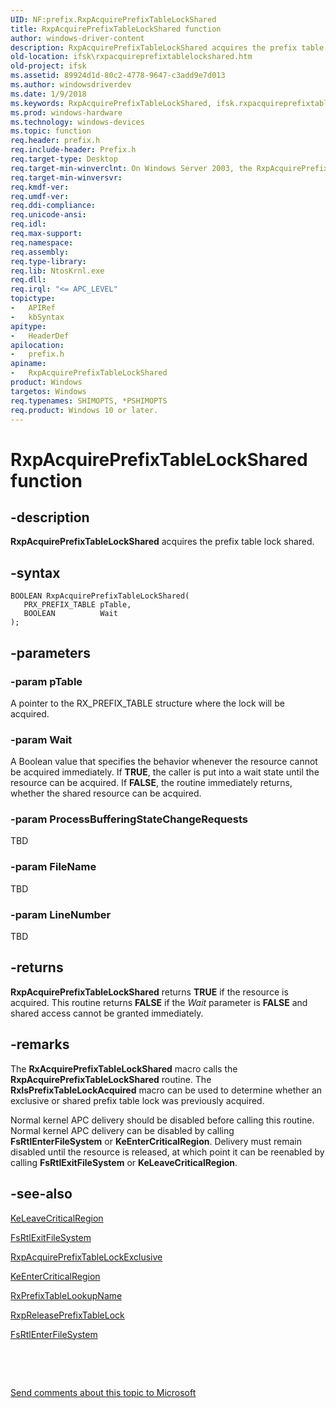 ```yaml
---
UID: NF:prefix.RxpAcquirePrefixTableLockShared
title: RxpAcquirePrefixTableLockShared function
author: windows-driver-content
description: RxpAcquirePrefixTableLockShared acquires the prefix table lock shared.
old-location: ifsk\rxpacquireprefixtablelockshared.htm
old-project: ifsk
ms.assetid: 89924d1d-80c2-4778-9647-c3add9e7d013
ms.author: windowsdriverdev
ms.date: 1/9/2018
ms.keywords: RxpAcquirePrefixTableLockShared, ifsk.rxpacquireprefixtablelockshared, RxpAcquirePrefixTableLockShared function [Installable File System Drivers], prefix/RxpAcquirePrefixTableLockShared, rxref_340b65e8-2dba-4895-8cdf-e3464d14f5a3.xml
ms.prod: windows-hardware
ms.technology: windows-devices
ms.topic: function
req.header: prefix.h
req.include-header: Prefix.h
req.target-type: Desktop
req.target-min-winverclnt: On Windows Server 2003, the RxpAcquirePrefixTableLockShared routine is implemented as a macro. This routine is only available onWindows XP and Windows 2000.
req.target-min-winversvr: 
req.kmdf-ver: 
req.umdf-ver: 
req.ddi-compliance: 
req.unicode-ansi: 
req.idl: 
req.max-support: 
req.namespace: 
req.assembly: 
req.type-library: 
req.lib: NtosKrnl.exe
req.dll: 
req.irql: "<= APC_LEVEL"
topictype:
-	APIRef
-	kbSyntax
apitype:
-	HeaderDef
apilocation:
-	prefix.h
apiname:
-	RxpAcquirePrefixTableLockShared
product: Windows
targetos: Windows
req.typenames: SHIMOPTS, *PSHIMOPTS
req.product: Windows 10 or later.
---
```


# RxpAcquirePrefixTableLockShared function


## -description


<b>RxpAcquirePrefixTableLockShared</b> acquires the prefix table lock shared. 


## -syntax


````
BOOLEAN RxpAcquirePrefixTableLockShared(
   PRX_PREFIX_TABLE pTable,
   BOOLEAN          Wait
);
````


## -parameters




### -param pTable

A pointer to the RX_PREFIX_TABLE structure where the lock will be acquired.


### -param Wait

A Boolean value that specifies the behavior whenever the resource cannot be acquired immediately. If <b>TRUE</b>, the caller is put into a wait state until the resource can be acquired. If <b>FALSE</b>, the routine immediately returns, whether the shared resource can be acquired. 


### -param ProcessBufferingStateChangeRequests

TBD


### -param FileName

TBD


### -param LineNumber

TBD



## -returns


<b>RxpAcquirePrefixTableLockShared</b> returns <b>TRUE</b> if the resource is acquired. This routine returns <b>FALSE</b> if the <i>Wait</i> parameter is <b>FALSE</b> and shared access cannot be granted immediately.



## -remarks


The <b>RxAcquirePrefixTableLockShared</b> macro calls the <b>RxpAcquirePrefixTableLockShared</b> routine. The <b>RxIsPrefixTableLockAcquired</b> macro can be used to determine whether an exclusive or shared prefix table lock was previously acquired. 

Normal kernel APC delivery should be disabled before calling this routine. Normal kernel APC delivery can be disabled by calling <b>FsRtlEnterFileSystem</b> or <b>KeEnterCriticalRegion</b>. Delivery must remain disabled until the resource is released, at which point it can be reenabled by calling <b>FsRtlExitFileSystem</b> or <b>KeLeaveCriticalRegion</b>.



## -see-also

<a href="..\wdm\nf-wdm-keleavecriticalregion.md">KeLeaveCriticalRegion</a>

<a href="https://msdn.microsoft.com/library/windows/hardware/ff545908">FsRtlExitFileSystem</a>

<a href="..\prefix\nf-prefix-rxpacquireprefixtablelockexclusive.md">RxpAcquirePrefixTableLockExclusive</a>

<a href="..\wdm\nf-wdm-keentercriticalregion.md">KeEnterCriticalRegion</a>

<a href="..\prefix\nf-prefix-rxprefixtablelookupname.md">RxPrefixTableLookupName</a>

<a href="..\prefix\nf-prefix-rxpreleaseprefixtablelock.md">RxpReleasePrefixTableLock</a>

<a href="https://msdn.microsoft.com/library/windows/hardware/ff545900">FsRtlEnterFileSystem</a>

 

 

<a href="mailto:wsddocfb@microsoft.com?subject=Documentation%20feedback [ifsk\ifsk]:%20RxpAcquirePrefixTableLockShared function%20 RELEASE:%20(1/9/2018)&amp;body=%0A%0APRIVACY STATEMENT%0A%0AWe use your feedback to improve the documentation. We don't use your email address for any other purpose, and we'll remove your email address from our system after the issue that you're reporting is fixed. While we're working to fix this issue, we might send you an email message to ask for more info. Later, we might also send you an email message to let you know that we've addressed your feedback.%0A%0AFor more info about Microsoft's privacy policy, see http://privacy.microsoft.com/en-us/default.aspx." title="Send comments about this topic to Microsoft">Send comments about this topic to Microsoft</a>

